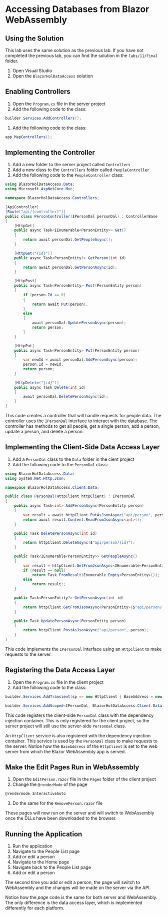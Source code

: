 # Accessing Databases from Blazor WebAssembly

## Using the Solution

This lab uses the same solution as the previous lab. If you have not completed the previous lab, you can find the solution in the `labs/11/Final` folder.

1. Open Visual Studio
1. Open the `BlazorHolDataAccess` solution

## Enabling Controllers

1. Open the `Program.cs` file in the server project
1. Add the following code to the class:

```csharp
builder.Services.AddControllers();
```

1. Add the following code to the class:

```csharp
app.MapControllers();
```

## Implementing the Controller

1. Add a new folder to the server project called `Controllers`
1. Add a new class to the `Controllers` folder called `PeopleController`
1. Add the following code to the `PeopleController` class:

```csharp
using BlazorHolDataAccess.Data;
using Microsoft.AspNetCore.Mvc;

namespace BlazorHolDataAccess.Controllers;

[ApiController]
[Route("api/[controller]")]
public class PersonController(IPersonDal personDal) : ControllerBase
{
    [HttpGet]
    public async Task<IEnumerable<PersonEntity>> Get()
    {
        return await personDal.GetPeopleAsync();
    }

    [HttpGet("{id}")]
    public async Task<PersonEntity?> GetPerson(int id)
    {
        return await personDal.GetPersonAsync(id);
    }

    [HttpPost]
    public async Task<PersonEntity> Post(PersonEntity person)
    {
        if (person.Id == 0)
        {
            return await Put(person);
        }
        else
        {
            await personDal.UpdatePersonAsync(person);
            return person;
        }
    }

    [HttpPut]
    public async Task<PersonEntity> Put(PersonEntity person)
    {
        var newId = await personDal.AddPersonAsync(person);
        person.Id = newId;
        return person;
    }

    [HttpDelete("{id}")]
    public async Task Delete(int id)
    {
        await personDal.DeletePersonAsync(id);
    }
}
```

This code creates a controller that will handle requests for people data. The controller uses the `IPersonDal` interface to interact with the database. The controller has methods to get all people, get a single person, add a person, update a person, and delete a person.

## Implementing the Client-Side Data Access Layer

1. Add a `PersonDal` class to the `Data` folder in the cient project
1. Add the following code to the `PersonDal` class:

```csharp
using BlazorHolDataAccess.Data;
using System.Net.Http.Json;

namespace BlazorHolDataAccess.Client.Data;

public class PersonDal(HttpClient httpClient) : IPersonDal
{
    public async Task<int> AddPersonAsync(PersonEntity person)
    {
        var result = await httpClient.PutAsJsonAsync("api/person", person);
        return await result.Content.ReadFromJsonAsync<int>();
    }

    public Task DeletePersonAsync(int id)
    {
        return httpClient.DeleteAsync($"api/person/{id}");
    }

    public Task<IEnumerable<PersonEntity>> GetPeopleAsync()
    {
        var result = httpClient.GetFromJsonAsync<IEnumerable<PersonEntity>>("api/person");
        if (result == null)
            return Task.FromResult(Enumerable.Empty<PersonEntity>());
        else
            return result!;
    }

    public Task<PersonEntity?> GetPersonAsync(int id)
    {
        return httpClient.GetFromJsonAsync<PersonEntity>($"api/person/{id}");
    }

    public Task UpdatePersonAsync(PersonEntity person)
    {
        return httpClient.PostAsJsonAsync("api/person", person);
    }
}
```

This code implements the `IPersonDal` interface using an `HttpClient` to make requests to the server.

## Registering the Data Access Layer

1. Open the `Program.cs` file in the client project
1. Add the following code to the class:

```csharp
builder.Services.AddTransient(sp => new HttpClient { BaseAddress = new Uri(builder.HostEnvironment.BaseAddress) });

builder.Services.AddScoped<IPersonDal, BlazorHolDataAccess.Client.Data.PersonDal>();
```

This code registers the client-side `PersonDal` class with the dependency injection container. This is only registered for the client project, so the server project will still use the server-side `PersonDal` class.

An `HttpClient` service is also registered with the dependency injection container. This service is used by the `PersonDal` class to make requests to the server. Notice how the `BaseAddress` of the `HttpClient` is set to the web server from which the Blazor WebAssembly app is served.

## Make the Edit Pages Run in WebAssembly

1. Open the `EditPerson.razor` file in the `Pages` folder of the client project
1. Change the `@renderMode` of the page

```csharp
@rendermode InteractiveAuto
```

3. Do the same for the `RemovePerson.razor` file

These pages will now run on the server and will switch to WebAssembly once the DLLs have been downloaded to the browser.

## Running the Application

1. Run the application
1. Navigate to the People List page
1. Add or edit a person
1. Navigate to the Home page
1. Navigate back to the People List page
1. Add or edit a person

The second time you add or edit a person, the page will switch to WebAssembly and the changes will be made on the server via the API.

Notice how the _page_ code is the same for both server and WebAssembly. The only difference is the data access layer, which is implemented differently for each platform.
